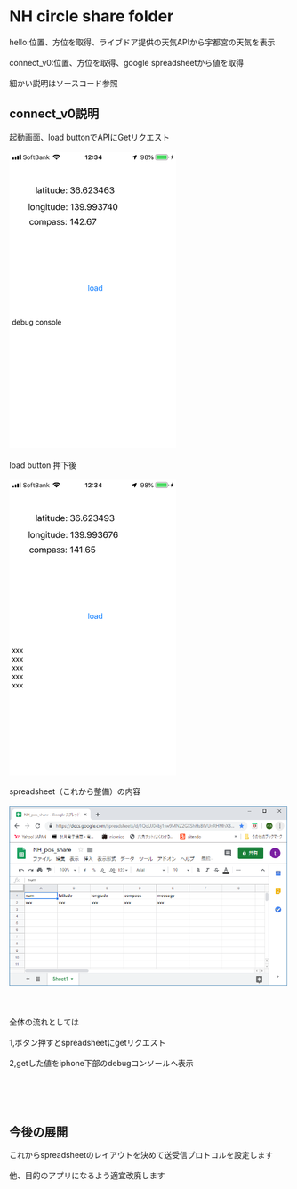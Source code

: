 # NH circle share folder
hello:位置、方位を取得、ライブドア提供の天気APIから宇都宮の天気を表示<br>  
connect_v0:位置、方位を取得、google spreadsheetから値を取得<br>  
細かい説明はソースコード参照

## connect_v0説明

 起動画面、load buttonでAPIにGetリクエスト<br>  
 <img src="https://github.com/mono-baka/NH/blob/master/2019-07-20%2012.34.40.png" width="300"><br>  
 load button 押下後<br>  
 <img src="https://github.com/mono-baka/NH/blob/master/2019-07-20%2012.34.58.png" width="300"><br>  
 
 spreadsheet（これから整備）の内容<br>  
 <img src="https://github.com/mono-baka/NH/blob/master/aaa.png" width="500"><br>  
 <br>  
 全体の流れとしては<br>  
 1,ボタン押すとspreadsheetにgetリクエスト<br>  
 2,getした値をiphone下部のdebugコンソールへ表示<br>  
 <br>  
 <br>  
## 今後の展開
 これからspreadsheetのレイアウトを決めて送受信プロトコルを設定します<br>  
 他、目的のアプリになるよう適宜改廃します
